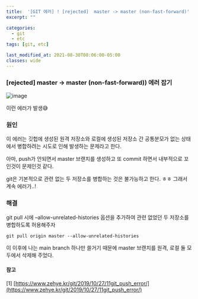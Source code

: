 ```yaml
---
title:  '[GIT 에러] ! [rejected]  master -> master (non-fast-forward)'
excerpt: ""

categories:
  - git
  - etc
tags: [git, etc]

last_modified_at: 2021-08-30T08:06:00-05:00
classes: wide
---
```


###  [rejected]  master -> master (non-fast-forward)) 에러 잡기

![image](https://user-images.githubusercontent.com/53431568/131433603-4b34dc31-84af-471b-ab79-141939c0c1ea.png)

이런 에러가 발생😅


### 원인

이 에러는 깃헙에 생성된 원격 저장소와 로컬에 생성된 저장소 간 공통분모가 없는 상태에서 병합하려는 시도로 인해 발생하는 문제라고 한다.

아마, push가 안되면서 master 브랜치를 생성하고 또 commit 하면서 내부적으로 꼬인것이 문제인것 같다.

git은 기본적으로 관련 없는 두 저장소를 병합하는 것은 불가능하고 한다. ㅎㅎ 그래서 계속 에러가..!

### 해결

git pull 시에 –allow-unrelated-histories 옵션을 추가하여 관련 없었던 두 저장소를 병합하도록 허용해주자

~~~linux
git pull origin master --allow-unrelated-histories
~~~

이 이후에 나는 main branch 하나만 쓸거기 때문에 master 브랜치를 원격, 로컬 둘 모두에서 삭제해 주었다. 

#### 참고

[1] [https://www.zehye.kr/git/2019/10/27/11git_push_error/](https://www.zehye.kr/git/2019/10/27/11git_push_error/)
